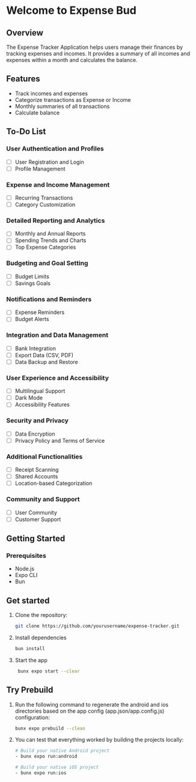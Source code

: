 # Welcome to Expense Bud

## Overview

The Expense Tracker Application helps users manage their finances by tracking expenses and incomes. It provides a summary of all incomes and expenses within a month and calculates the balance.

## Features

- Track incomes and expenses
- Categorize transactions as Expense or Income
- Monthly summaries of all transactions
- Calculate balance

## To-Do List

### User Authentication and Profiles

- [ ] User Registration and Login
- [ ] Profile Management

### Expense and Income Management

- [ ] Recurring Transactions
- [ ] Category Customization

### Detailed Reporting and Analytics

- [ ] Monthly and Annual Reports
- [ ] Spending Trends and Charts
- [ ] Top Expense Categories

### Budgeting and Goal Setting

- [ ] Budget Limits
- [ ] Savings Goals

### Notifications and Reminders

- [ ] Expense Reminders
- [ ] Budget Alerts

### Integration and Data Management

- [ ] Bank Integration
- [ ] Export Data (CSV, PDF)
- [ ] Data Backup and Restore

### User Experience and Accessibility

- [ ] Multilingual Support
- [ ] Dark Mode
- [ ] Accessibility Features

### Security and Privacy

- [ ] Data Encryption
- [ ] Privacy Policy and Terms of Service

### Additional Functionalities

- [ ] Receipt Scanning
- [ ] Shared Accounts
- [ ] Location-based Categorization

### Community and Support

- [ ] User Community
- [ ] Customer Support

## Getting Started

### Prerequisites

- Node.js
- Expo CLI
- Bun

## Get started

1. Clone the repository:

   ```bash
   git clone https://github.com/yourusername/expense-tracker.git
   ```

2. Install dependencies

   ```bash
   bun install
   ```

3. Start the app

   ```bash
    bunx expo start --clear
   ```

## Try Prebuild

1. Run the following command to regenerate the android and ios directories based on the app config (app.json/app.config.js) configuration:

   ```bash
   bunx expo prebuild --clean
   ```

2. You can test that everything worked by building the projects locally:

    ```bash
    # Build your native Android project
    - bunx expo run:android
    
    # Build your native iOS project
    - bunx expo run:ios
    ```
